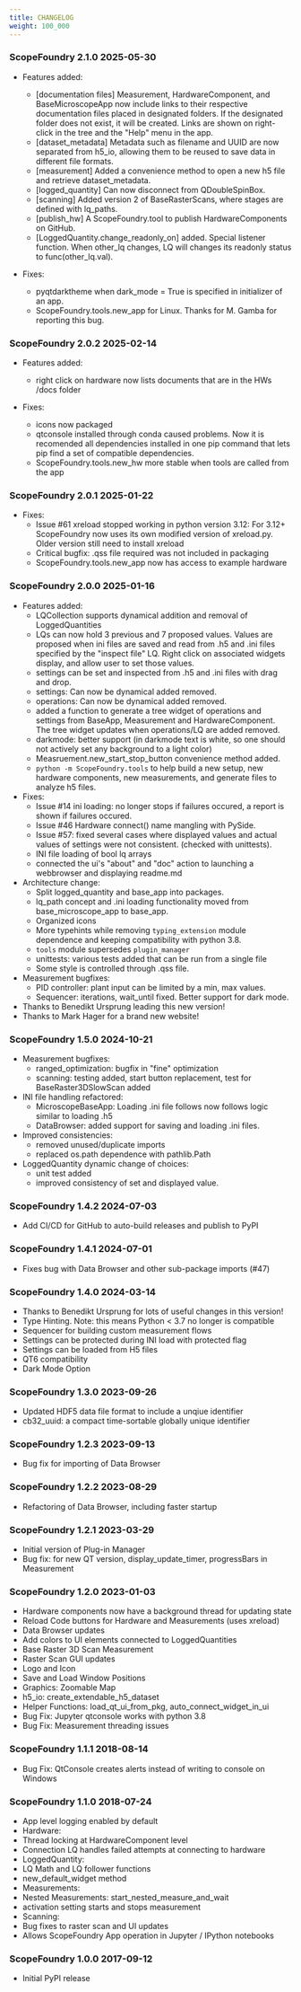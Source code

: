 ```yaml
---
title: CHANGELOG
weight: 100_000
---
```

### ScopeFoundry 2.1.0 2025-05-30

- Features added:
  - [documentation files] Measurement, HardwareComponent, and BaseMicroscopeApp now include links to their respective documentation files placed in designated folders. If the designated folder does not exist, it will be created. Links are shown on right-click in the tree and the "Help" menu in the app.
  - [dataset_metadata] Metadata such as filename and UUID are now separated from h5_io, allowing them to be reused to save data in different file formats.
  - [measurement] Added a convenience method to open a new h5 file and retrieve dataset_metadata.
  - [logged_quantity] Can now disconnect from QDoubleSpinBox.
  - [scanning] Added version 2 of BaseRasterScans, where stages are defined with lq_paths.
  - [publish_hw] A ScopeFoundry.tool to publish HardwareComponents on GitHub.
  - [LoggedQuantity.change_readonly_on] added. Special listener function. When other_lq changes, LQ will changes its readonly status to func(other_lq.val).

- Fixes:
  - pyqtdarktheme when dark_mode = True is specified in initializer of an app.
  - ScopeFoundry.tools.new_app for Linux. Thanks for M. Gamba for reporting this bug.


### ScopeFoundry 2.0.2 2025-02-14

- Features added:
  - right click on hardware now lists documents that are in the HWs /docs folder


- Fixes:
  - icons now packaged
  - qtconsole installed through conda caused problems. Now it is recomended all dependencies installed in one pip command that lets pip find a set of compatible dependencies.
  - ScopeFoundry.tools.new_hw more stable when tools are called from the app


### ScopeFoundry 2.0.1 2025-01-22

- Fixes:
  - Issue #61 xreload stopped working in python version 3.12: For 3.12+ ScopeFoundry now uses its own modified version of xreload.py. Older version still need to install xreload
  - Critical bugfix: .qss file required was not included in packaging
  - ScopeFoundry.tools.new_app now has access to example hardware

### ScopeFoundry 2.0.0 2025-01-16

- Features added:
  - LQCollection supports dynamical addition and removal of LoggedQuantities
  - LQs can now hold 3 previous and 7 proposed values. Values are proposed when ini files are saved and read from .h5 and .ini files specified by the "inspect file" LQ. Right click on associated widgets  display, and allow user to set those values.
  - settings can be set and inspected from .h5 and .ini files with drag and drop.
  - settings: Can now be dynamical added removed.
  - operations: Can now be dynamical added removed.
  - added a function to generate a tree widget of operations and settings from BaseApp, Measurement and HardwareComponent. The tree widget updates when operations/LQ are added removed.
  - darkmode: better support (in darkmode text is white, so one should not actively set any background to a light color)
  - Measruement.new_start_stop_button convenience method added.
  - `python -m ScopeFoundry.tools` to help build a new setup, new hardware components, new measurements, and generate files to analyze h5 files.
- Fixes:
  - Issue #14 ini loading: no longer stops if failures occured, a report is shown if failures occured.
  - Issue #46 Hardware connect() name mangling with PySide.
  - Issue #57: fixed several cases where displayed values and actual values of settings were not consistent. (checked with unittests).
  - INI file loading of bool lq arrays
  - connected the ui's "about" and "doc" action to launching a webbrowser and displaying readme.md
- Architecture change:
  - Split logged_quantity and base_app into packages.
  - lq_path concept and .ini loading functionality moved from base_microscope_app to base_app.
  - Organized icons
  - More typehints while removing `typing_extension` module dependence and keeping compatibility with python 3.8.
  - `tools` module supersedes `plugin_manager`
  - unittests: various tests added that can be run from a single file
  - Some style is controlled through .qss file.
- Measurement bugfixes:
  - PID controller: plant input can be limited by a min, max values.
  - Sequencer: iterations, wait_until fixed. Better support for dark mode.
- Thanks to Benedikt Ursprung leading this new version!
- Thanks to Mark Hager for a brand new website!


### ScopeFoundry 1.5.0 2024-10-21

- Measurement bugfixes:
  - ranged_optimization: bugfix in "fine" optimization
  - scanning: testing added, start button replacement, test for BaseRaster3DSlowScan added
- INI file handling refactored:
  - MicroscopeBaseApp: Loading .ini file follows now follows logic similar to loading .h5
  - DataBrowser: added support for saving and loading .ini files.
- Improved consistencies:
  - removed unused/duplicate imports
  - replaced os.path dependence with pathlib.Path
- LoggedQuantity dynamic change of choices:
  - unit test added
  - improved consistency of set and displayed value.

### ScopeFoundry 1.4.2 2024-07-03

- Add CI/CD for GitHub to auto-build releases and publish to PyPI

### ScopeFoundry 1.4.1 2024-07-01

- Fixes bug with Data Browser and other sub-package imports (#47)

### ScopeFoundry 1.4.0 2024-03-14

- Thanks to Benedikt Ursprung for lots of useful changes in this version!
- Type Hinting. Note: this means Python < 3.7 no longer is compatible
- Sequencer for building custom measurement flows
- Settings can be protected during INI load with protected flag
- Settings can be loaded from H5 files
- QT6 compatibility
- Dark Mode Option

### ScopeFoundry 1.3.0 2023-09-26

- Updated HDF5 data file format to include a unqiue identifier
- cb32_uuid: a compact time-sortable globally unique identifier


### ScopeFoundry 1.2.3 2023-09-13

- Bug fix for importing of Data Browser


### ScopeFoundry 1.2.2 2023-08-29

- Refactoring of Data Browser, including faster startup


### ScopeFoundry 1.2.1 2023-03-29

- Initial version of Plug-in Manager
- Bug fix: for new QT version, display_update_timer, progressBars in Measurement


### ScopeFoundry 1.2.0 2023-01-03

- Hardware components now have a background thread for updating state
- Reload Code buttons for Hardware and Measurements (uses xreload)
- Data Browser updates
- Add colors to UI elements connected to LoggedQuantities
- Base Raster 3D Scan Measurement
- Raster Scan GUI updates
- Logo and Icon
- Save and Load Window Positions
- Graphics: Zoomable Map
- h5_io: create_extendable_h5_dataset
- Helper Functions: load_qt_ui_from_pkg, auto_connect_widget_in_ui
- Bug Fix: Jupyter qtconsole works with python 3.8
- Bug Fix: Measurement threading issues


### ScopeFoundry 1.1.1 2018-08-14

- Bug Fix: QtConsole creates alerts instead of writing to console on Windows

### ScopeFoundry 1.1.0 2018-07-24

- App level logging enabled by default
- Hardware:
- Thread locking at HardwareComponent level
- Connection LQ handles failed attempts at connecting
to hardware
- LoggedQuantity:
- LQ Math and LQ follower functions
- new_default_widget method
- Measurements:
- Nested Measurements: start_nested_measure_and_wait
- activation setting starts and stops measurement
- Scanning:
- Bug fixes to raster scan and UI updates
- Allows ScopeFoundry App operation in Jupyter / IPython notebooks


### ScopeFoundry 1.0.0 2017-09-12

- Initial PyPI release


